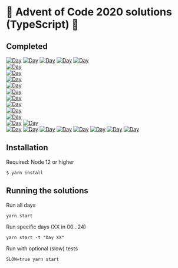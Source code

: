 # 🎄 Advent of Code 2020 solutions (TypeScript) 🎄

## Completed

[![Day](https://badgen.net/badge/01/%E2%98%85%E2%98%85/green)](src/2020/01_Report-Repair.ts)
[![Day](https://badgen.net/badge/02/%E2%98%85%E2%98%85/green)](src/2020/02_Password-Philosophy.ts)
[![Day](https://badgen.net/badge/02/%E2%98%85%E2%98%85/green)](src/2020/03_Toboggan-Trajectory.ts)
[![Day](https://badgen.net/badge/04/%E2%98%85%E2%98%85/green)](src/refactorMe/04_Passport-Processing/index.ts)
[![Day](https://badgen.net/badge/05/%E2%98%85%E2%98%85/green)](src/refactorMe/05_Binary-Boarding/index.ts)  
[![Day](https://badgen.net/badge/06/%E2%98%85%E2%98%85/green)](src/refactorMe/06_Custom-Customs/index.ts)  
[![Day](https://badgen.net/badge/07/%E2%98%85%E2%98%85/green)](src/refactorMe/07_Handy-Haversacks/index.ts)  
[![Day](https://badgen.net/badge/08/%E2%98%85%E2%98%85/green)](src/refactorMe/08_Handheld-Halting/index.ts)  
[![Day](https://badgen.net/badge/09/%E2%98%85%E2%98%85/green)](src/refactorMe/09_Encoding-Error/index.ts)  
[![Day](https://badgen.net/badge/10/%E2%98%85%E2%98%85/green)](src/refactorMe/10_Adapter-Array/index.ts)  
[![Day](https://badgen.net/badge/11/%E2%98%85%E2%98%85/green)](src/refactorMe/11_Seating-System/index.ts)  
[![Day](https://badgen.net/badge/12/%E2%98%85%E2%98%85/green)](src/refactorMe/12_Rain-Risk/index.ts)  
[![Day](https://badgen.net/badge/13/%E2%98%85%E2%98%85/green)](src/refactorMe/13_Shuttle-Search/index.ts)  
[![Day](https://badgen.net/badge/14/%E2%98%85%E2%98%85/green)](src/2020/14_Docking-Data.ts)  
[![Day](https://badgen.net/badge/15/%E2%98%85%E2%98%85/green)](src/2020/15_Rambunctious-Recitation.ts)
[![Day](https://badgen.net/badge/16/%E2%98%85%E2%98%85/green)](src/2020/16_Ticket-Translation.ts)  
[![Day](https://badgen.net/badge/17/%E2%98%86%E2%98%86/gray)](src/2020/)
[![Day](https://badgen.net/badge/18/%E2%98%86%E2%98%86/gray)](src/2020/)
[![Day](https://badgen.net/badge/19/%E2%98%86%E2%98%86/gray)](src/2020/)
[![Day](https://badgen.net/badge/20/%E2%98%86%E2%98%86/gray)](src/2020/)
[![Day](https://badgen.net/badge/21/%E2%98%86%E2%98%86/gray)](src/2020/)
[![Day](https://badgen.net/badge/22/%E2%98%86%E2%98%86/gray)](src/2020/)
[![Day](https://badgen.net/badge/23/%E2%98%86%E2%98%86/gray)](src/2020/)
[![Day](https://badgen.net/badge/24/%E2%98%86%E2%98%86/gray)](src/2020/)

## Installation

Required: Node 12 or higher

```
$ yarn install
```

## Running the solutions

Run all days

```
yarn start
```

Run specific days (XX in 00...24)

```
yarn start -t "Day XX"
```

Run with optional (slow) tests

```
SLOW=true yarn start
```
